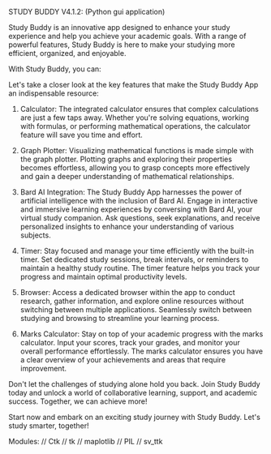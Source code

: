 STUDY BUDDY V4.1.2: (Python gui application)

Study Buddy is an innovative app designed to enhance your study experience and help you achieve your academic goals. With a range of powerful features, Study Buddy is here to make your studying more efficient, organized, and enjoyable.

With Study Buddy, you can:

Let's take a closer look at the key features that make the Study Buddy App an indispensable resource:

1. Calculator: The integrated calculator ensures that complex calculations are just a few taps away. Whether you're solving equations, working with formulas, or performing mathematical operations, the calculator feature will save you time and effort.

2. Graph Plotter: Visualizing mathematical functions is made simple with the graph plotter. Plotting graphs and exploring their properties becomes effortless, allowing you to grasp concepts more effectively and gain a deeper understanding of mathematical relationships.

3. Bard AI Integration: The Study Buddy App harnesses the power of artificial intelligence with the inclusion of Bard AI. Engage in interactive and immersive learning experiences by conversing with Bard AI, your virtual study companion. Ask questions, seek explanations, and receive personalized insights to enhance your understanding of various subjects.

4. Timer: Stay focused and manage your time efficiently with the built-in timer. Set dedicated study sessions, break intervals, or reminders to maintain a healthy study routine. The timer feature helps you track your progress and maintain optimal productivity levels.

5. Browser: Access a dedicated browser within the app to conduct research, gather information, and explore online resources without switching between multiple applications. Seamlessly switch between studying and browsing to streamline your learning process.

6. Marks Calculator: Stay on top of your academic progress with the marks calculator. Input your scores, track your grades, and monitor your overall performance effortlessly. The marks calculator ensures you have a clear overview of your achievements and areas that require improvement.


Don't let the challenges of studying alone hold you back. Join Study Buddy today and unlock a world of collaborative learning, support, and academic success. Together, we can achieve more!

Start now and embark on an exciting study journey with Study Buddy. Let's study smarter, together!

Modules: 
// Ctk
// tk
// maplotlib
// PIL
// sv_ttk
